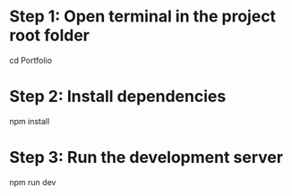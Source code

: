 # Step 1: Open terminal in the project root folder
cd Portfolio

# Step 2: Install dependencies
npm install

# Step 3: Run the development server
npm run dev
